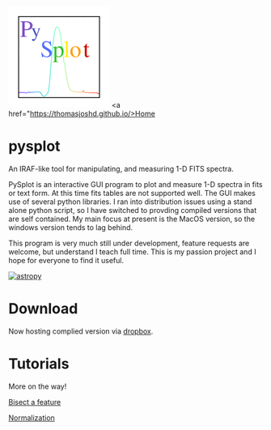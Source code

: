 <img src="icon.png" width="200"> <a href="https://thomasjoshd.github.io/>Home</a>
# pysplot
An IRAF-like tool for manipulating, and measuring 1-D FITS spectra.

PySplot is an interactive GUI program to plot and measure 1-D spectra in fits or text form. At this time fits tables are not supported well. The GUI makes use of several python libraries. I ran into distribution issues using a stand alone python script, so I have switched to provding compiled versions that are self contained. My main focus at present is the MacOS version, so the windows version tends to lag behind.

This program is very much still under development, feature requests are welcome, but understand I teach full time. This is my passion project and I hope for everyone to find it useful. 

[![astropy](http://img.shields.io/badge/powered%20by-AstroPy-orange.svg?style=flat)](http://www.astropy.org/)

# Download
Now hosting complied version via <a href="https://www.dropbox.com/sh/typny1czo7jrh8o/AACNHse9cJYSQ0-y5FOI963oa?dl=0">dropbox</a>.

# Tutorials

More on the way!

<a href="https://youtu.be/KVL70Wp-aKg">Bisect a feature</a>

<a href="PySplot_Normalization_Tutorial.pdf">Normalization</a>
